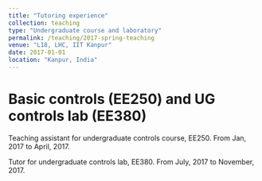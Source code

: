 ```yaml
---
title: "Tutoring experience"
collection: teaching
type: "Undergraduate course and laboratory"
permalink: /teaching/2017-spring-teaching
venue: "L18, LHC, IIT Kanpur"
date: 2017-01-01
location: "Kanpur, India"
---
```


Basic controls (EE250) and UG controls lab (EE380)
======
Teaching assistant for undergraduate controls course, EE250. From Jan, 2017 to April, 2017.

Tutor for undergraduate controls lab, EE380. From July, 2017 to November, 2017.
